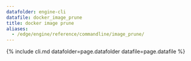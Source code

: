```yaml
---
datafolder: engine-cli
datafile: docker_image_prune
title: docker image prune
aliases:
  - /edge/engine/reference/commandline/image_prune/
---
```

<!--
This page is automatically generated from Docker's source code. If you want to
suggest a change to the text that appears here, open a ticket or pull request
in the source repository on GitHub:

https://github.com/docker/cli
-->

{% include cli.md datafolder=page.datafolder datafile=page.datafile %}
